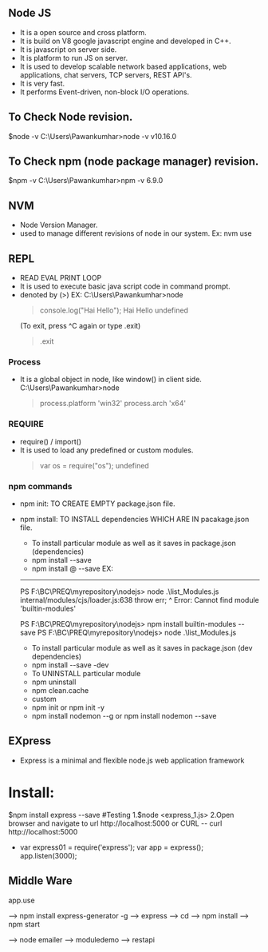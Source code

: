 ## Node JS
- It is a open source and cross platform.
- It is build on V8 google javascript engine and developed in C++.
- It is javascript on server side.
- It is platform to run JS on server.
- It is used to develop scalable network based applications, 
  web applications, chat servers, TCP servers, REST API's.
- It is very fast.
- It performs Event-driven, non-block I/O operations.

## To Check Node revision.
$node -v
    C:\Users\Pawankumhar>node -v
    v10.16.0

## To Check npm (node package manager) revision.
$npm -v
    C:\Users\Pawankumhar>npm -v
    6.9.0

## NVM
- Node Version Manager.
- used to manage different revisions of node in our system.
  Ex: nvm use

## REPL
- READ EVAL PRINT LOOP
- It is used to execute basic java script code in command prompt.
- denoted by (>)
EX: C:\Users\Pawankumhar>node
    > console.log("Hai Hello");
    Hai Hello
    undefined
    >
    (To exit, press ^C again or type .exit)
    > .exit

### Process
- It is a global object in node, like window() in client side.
    C:\Users\Pawankumhar>node
    > process.platform
        'win32'
    > process.arch
        'x64'

### REQUIRE
- require() / import()
- It is used to load any predefined or custom modules.
   > var os = require("os");
    undefined

### npm commands
- npm init: TO CREATE EMPTY package.json file.
- npm install: TO INSTALL dependencies WHICH ARE IN pacakage.json file.
  - To install particular module as well as it saves in package.json (dependencies)
   - npm install <module> --save
   - npm install <module>@<revision> --save
    EX:
    ----- 
    PS F:\BC\PREQ\myrepository\nodejs> node .\list_Modules.js
       internal/modules/cjs/loader.js:638
    throw err;
    ^
    Error: Cannot find module 'builtin-modules'
  
    PS F:\BC\PREQ\myrepository\nodejs> npm install builtin-modules --save
    PS F:\BC\PREQ\myrepository\nodejs> node .\list_Modules.js
   
  - To install particular module as well as it saves in package.json (dev dependencies)
   - npm install <module> --save -dev
  - To UNINSTALL particular module
   - npm uninstall <module>
   - npm clean.cache
  - custom
   - npm init or npm init -y
   - npm install nodemon --g or npm install nodemon --save

 ## EXpress
 - Express is a minimal and flexible node.js web application framework
 # Install: 
 $npm install express --save
 #Testing
  1.$node <express_1.js>
  2.Open browser and navigate to url
    http://localhost:5000 or CURL -- curl http://localhost:5000

 - var express01 = require('express');
   var app = express();
   app.listen(3000);
## Middle Ware
   app.use

--> npm install express-generator -g
--> express <myfirstapp>
--> cd <myfirstapp>
--> npm install
--> npm start

--> node emailer
--> moduledemo
--> restapi
